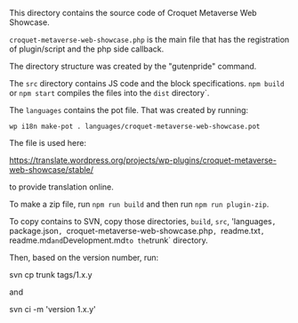 This directory contains the source code of Croquet Metaverse Web Showcase.

`croquet-metaverse-web-showcase.php` is the main file that has the registration of plugin/script and the php side callback.

The directory structure was created by the "gutenpride" command.

The `src` directory contains JS code and the block specifications. `npm build` or `npm start` compiles the files into the `dist` directory`.

The `languages` contains the pot file. That was created by running:

    wp i18n make-pot . languages/croquet-metaverse-web-showcase.pot

The file is used here:

https://translate.wordpress.org/projects/wp-plugins/croquet-metaverse-web-showcase/stable/

to provide translation online.

To make a zip file, run `npm run build` and then run `npm run plugin-zip`.

To copy contains to SVN, copy those directories, `build`, `src`, 'languages`, `package.json`, `croquet-metaverse-web-showcase.php`, `readme.txt`, `readme.md` and `Development.md` to the `trunk` directory.

Then, based on the version number, run:

   svn cp trunk tags/1.x.y

and

   svn ci -m 'version 1.x.y'





